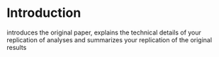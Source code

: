 # Introduction
introduces the original paper, explains the technical details of your replication of analyses and summarizes your replication of the original results